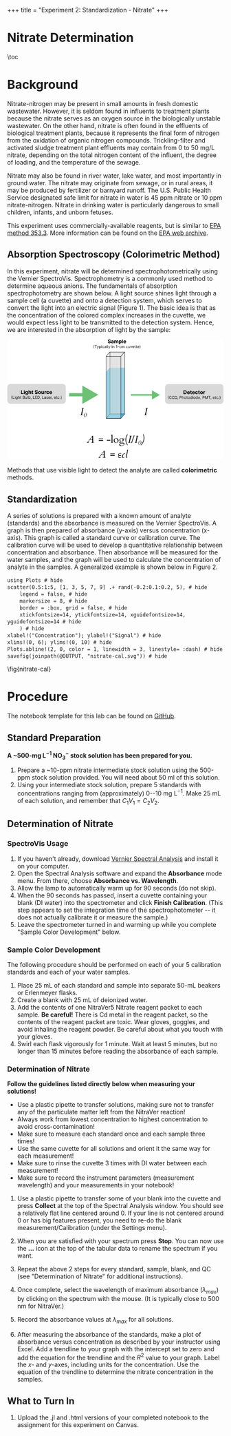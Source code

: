+++
title = "Experiment 2: Standardization - Nitrate"
+++


Nitrate Determination
=========================

\toc

# Background

Nitrate-nitrogen may be present in small amounts in fresh domestic wastewater.  However, it is seldom found in influents to treatment plants because the nitrate serves as an oxygen source in the biologically unstable wastewater.  On the other hand, nitrate is often found in the effluents of biological treatment plants, because it represents the final form of nitrogen from the oxidation of organic nitrogen compounds.  Trickling-filter and activated sludge treatment plant effluents may contain from 0 to 50 mg/L nitrate, depending on the total nitrogen content of the influent, the degree of loading, and the temperature of the sewage.

Nitrate may also be found in river water, lake water, and most importantly in ground water.  The nitrate may originate from sewage, or in rural areas, it may be produced by fertilizer or barnyard runoff.  The U.S. Public Health Service designated safe limit for nitrate in water is 45 ppm nitrate or 10 ppm nitrate-nitrogen.  Nitrate in drinking water is particularly dangerous to small children, infants, and unborn fetuses.

This experiment uses commercially-available reagents, but is similar to [EPA method 353.3](https://www.nemi.gov/methods/method_summary/5251/).  More information can be found on the [EPA web archive](https://archive.epa.gov/water/archive/web/html/vms57.html).

## Absorption Spectroscopy (Colorimetric Method)

In this experiment, nitrate will be determined spectrophotometrically using the Vernier SpectroVis.  Spectrophometry is a commonly used method to determine aqueous anions.  The fundamentals of absorption spectrophotometry are shown below.  A light source shines light through a sample cell (a cuvette) and onto a detection system, which serves to convert the light into an electric signal (Figure 1).  The basic idea is that as the concentration of the colored complex increases in the cuvette, we would expect less light to be transmitted to the detection system.  Hence, we are interested in the absorption of light by the sample:

![Schematic of absorption spectroscopy](absorption_spectroscopy.png)

Methods that use visible light to detect the analyte are called **colorimetric** methods.

## Standardization

A series of solutions is prepared with a known amount of analyte (standards) and the absorbance is measured on the Vernier SpectroVis.  A graph is then prepared of absorbance (y-axis) versus concentration (x-axis).  This graph is called a standard curve or calibration curve.  The calibration curve will be used to develop a quantitative relationship between concentration and absorbance.  Then absorbance will be measured for the water samples, and the graph will be used to calculate the concentration of analyte in the samples.  A generalized example is shown below in Figure 2.

```julia:nitrate-fig2
using Plots # hide
scatter(0.5:1:5, [1, 3, 5, 7, 9] .+ rand(-0.2:0.1:0.2, 5), # hide
	legend = false, # hide
	markersize = 8, # hide
	border = :box, grid = false, # hide
	xtickfontsize=14, ytickfontsize=14, xguidefontsize=14, yguidefontsize=14 # hide
	) # hide
xlabel!("Concentration"); ylabel!("Signal") # hide
xlims!(0, 6); ylims!(0, 10) # hide
Plots.abline!(2, 0, color = 1, linewidth = 3, linestyle= :dash) # hide
savefig(joinpath(@OUTPUT, "nitrate-cal.svg")) # hide
```
\fig{nitrate-cal}

# Procedure

The notebook template for this lab can be found on [GitHub](https://raw.githubusercontent.com/chem330/chem330.github.io/main/nitrate/nitrate-notebook.jl).

## Standard Preparation

**A ~500-mg L$^{-1}$ NO$_3^-$ stock solution has been prepared for you.**

1. Prepare a ~10-ppm nitrate intermediate stock solution using the 500-ppm stock solution provided.  You will need about 50 ml of this solution.
2. Using your intermediate stock solution, prepare 5 standards with concentrations ranging from (approximately) 0--10 mg L$^{-1}$.  Make 25 mL of each solution, and remember that $C_1V_1 = C_2V_2$.

## Determination of Nitrate

### SpectroVis Usage

1. If you haven't already, download [Vernier Spectral Analysis](https://www.vernier.com/product/spectral-analysis/) and install it on your computer.
1. Open the Spectral Analysis software and expand the **Absorbance** mode menu.  From there, choose **Absorbance vs. Wavelength**.
1. Allow the lamp to automatically warm up for 90 seconds (do not skip). 
1. When the 90 seconds has passed, insert a cuvette containing your blank (DI water) into the spectrometer and click **Finish Calibration**.  (This step appears to set the integration time of the spectrophotometer -- it does not actually calibrate it or measure the sample.)
1. Leave the spectrometer turned in and warming up while you complete "Sample Color Development" below.

### Sample Color Development

The following procedure should be performed on each of your 5 calibration standards and each of your water samples.

1. Place 25 mL of each standard and sample into separate 50-mL beakers or Erlenmeyer flasks.
2. Create a blank with 25 mL of deionized water.
3. Add the contents of one NitraVer5 Nitrate reagent packet to each sample.  **Be careful!**  There is Cd metal in the reagent packet, so the contents of the reagent packet are toxic.  Wear gloves, goggles, and avoid inhaling the reagent powder.  Be careful about what you touch with your gloves.
4. Swirl each flask vigorously for 1 minute.  Wait at least 5 minutes, but no longer than 15 minutes before reading the absorbance of each sample.

### Determination of Nitrate

**Follow the guidelines listed directly below when measuring your solutions!**

   - Use a plastic pipette to transfer solutions, making sure not to transfer any of the particulate matter left from the NitraVer reaction!
   - Always work from lowest concentration to highest concentration to avoid cross-contamination!
   - Make sure to measure each standard once and each sample three times!
   - Use the same cuvette for all solutions and orient it the same way for each measurement!
   - Make sure to rinse the cuvette 3 times with DI water between each measurement!
   - Make sure to record the instrument parameters (measurement wavelength) and your measurements in your notebook!

1. Use a plastic pipette to transfer some of your blank into the cuvette and press **Collect** at the top of the Spectral Analysis window.  You should see a relatively flat line centered around 0.  If your line is not centered around 0 or has big features present, you need to re-do the blank measurement/Calibration (under the Settings menu).
2. When you are satisfied with your spectrum press **Stop**.  You can now use the **...** icon at the top of the tabular data to rename the spectrum if you want.
2. Repeat the above 2 steps for every standard, sample, blank, and QC (see "Determination of Nitrate" for additional instructions).
3. Once complete, select the wavelength of maximum absorbance $(\lambda_{max})$ by clicking on the spectrum with the mouse. (It is typically close to 500 nm for NitraVer.)
4. Record the absorbance values at $\lambda_{max}$ for all solutions.

1. After measuring the absorbance of the standards, make a plot of absorbance versus concentration as described by your instructor using Excel.  Add a trendline to your graph with the intercept set to zero and add the equation for the trendline and the $R^2$ value to your graph.  Label the $x$- and $y$-axes, including units for the concentration.  Use the equation of the trendline to determine the nitrate concentration in the samples.
   
## What to Turn In

1. Upload the .jl and .html versions of your completed notebook to the assignment for this experiment on Canvas.
